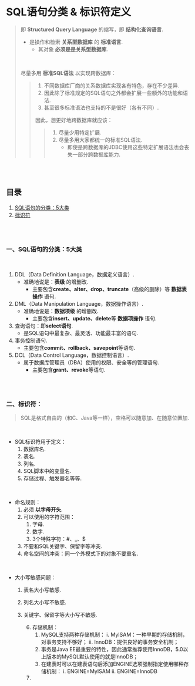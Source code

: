 # SQL语句分类 & 标识符定义
> 即 **Structured Query Language** 的缩写，即 **结构化查询语言**.
>
>    - 是操作和检索 **关系型数据库** 的 **标准语言**.
>       - 其对象 **必须是是关系型数据库**.
>
> <br>
>
> 尽量多用 **标准SQL语法** 以实现跨数据库：
>
>> 1. 不同数据库厂商的关系数据库实现各有特色，存在不少差异.
>> 2. 因此除了标准规定的SQL语句之外都会扩展一些额外的功能和语法.
>> 3. 甚至很多标准语法也支持的不是很好（各有不同）.
>>
>> 因此，想更好地跨数据库就应该：
>>
>>> 1. 尽量少用特定扩展.
>>> 2. 尽量多用大家都统一的标准SQL语法.
>>>    - 即使是跨数据库的JDBC使用这些特定扩展语法也会丧失一部分跨数据库能力.

<br><br>

## 目录

1. [SQL语句的分类：5大类]()
2. [标识符]()

<br><br>

### 一、SQL语句的分类：5大类

<br>

1. DDL（Data Definition Language，数据定义语言）.
   - 准确地说是：**表级** 的增删改.
      - 主要包含**create、alter、drop、truncate**（高级的删除）等 **数据表操作** 语句.
2. DML（Data Manipulation Language，数据操作语言）.
   - 准确地说是：**数据项级** 的增删改.
      - 主要包含**insert、update、delete**等 **数据项操作** 语句.
3. 查询语句：即**select语句**.
   - 是SQL语句中最复杂、最灵活、功能最丰富的语句.
4. 事务控制语句.
   - 主要包含**commit、rollback、savepoint**等语句.
5. DCL（Data Control Language，数据控制语言）.
   - 属于数据库管理员（DBA）使用的权限、安全等的管理语句.
      - 主要包含**grant、revoke**等语句.

<br><br>

### 二、标识符：
> SQL是格式自由的（和C、Java等一样），空格可以随意加、在随意位置加.

<br>

- SQL标识符用于定义：
   1. 数据库名.
   2. 表名.
   3. 列名.
   4. SQL脚本中的变量名.
   5. 存储过程、触发器名等等.

<br>

- 命名规则：
   1. 必须 **以字母开头**.
   2. 可以使用的字符范围：
      1. 字母.
      2. 数字.
      3. 3个特殊字符：#、\_、$
   3. 不要和SQL关键字、保留字等冲突.
   4. 命名空间的冲突：同一个外模式下的对象不要重名.

<br>

- 大小写敏感问题：
   1. 表名大小写敏感.
   2. 列名大小写不敏感.
   3. 关键字、保留字等大小写不敏感.



         6. 存储机制：
             1) MySQL支持两种存储机制：
                  i. MyISAM：一种早期的存储机制，对事务支持不够好；
                  ii. InnoDB：提供良好的事务安全机制；
             2) 事务是Java EE最重要的特性，因此通常推荐使用InnoDB，5.0以上版本的MySQL默认使用的就是InnoDB；
             3) 在建表时可以在建表语句后添加ENGINE选项强制指定使用哪种存储机制：
                  i. ENGINE=MyISAM
                  ii. ENGINE=InnoDB
         3.
